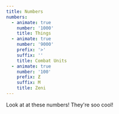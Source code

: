 ```yaml
---
title: Numbers
numbers:
  - animate: true
    number: '1000'
    title: Things
  - animate: true
    number: '9000'
    prefix: '>'
    suffix: ''
    title: Combat Units
  - animate: true
    number: '100'
    prefix: Ƶ
    suffix: M
    title: Zeni
---
```

Look at at these numbers! They're soo cool!
